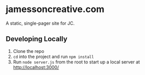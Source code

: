jamessoncreative.com
====================

A static, single-pager site for JC.

## Developing Locally

1. Clone the repo
2. `cd` into the project and run `npm install`
3. Run `node server.js` from the root to start up a local server at [http://localhost:3000/](http://localhost:3000)
